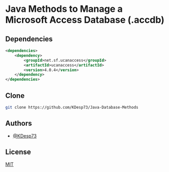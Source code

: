 
# Java Methods to Manage a Microsoft Access Database (.accdb)



## Dependencies

```xml
<dependencies>
    <dependency>
        <groupId>net.sf.ucanaccess</groupId>
        <artifactId>ucanaccess</artifactId>
        <version>4.0.4</version>
    </dependency>
</dependencies>
```


## Clone

```bash
git clone https://github.com/KDesp73/Java-Database-Methods
```
## Authors

- [@KDesp73](https://github.com/KDesp73)


## License

[MIT](https://choosealicense.com/licenses/mit/)

